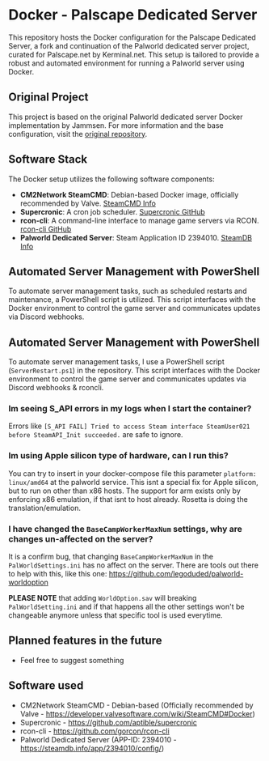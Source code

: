 # Docker - Palscape Dedicated Server

This repository hosts the Docker configuration for the Palscape Dedicated Server, a fork and continuation of the Palworld dedicated server project, curated for Palscape.net by Kerminal.net. This setup is tailored to provide a robust and automated environment for running a Palworld server using Docker.

## Original Project

This project is based on the original Palworld dedicated server Docker implementation by Jammsen. For more information and the base configuration, visit the [original repository](https://github.com/jammsen/docker-palworld-dedicated-server).

## Software Stack

The Docker setup utilizes the following software components:

- **CM2Network SteamCMD**: Debian-based Docker image, officially recommended by Valve. [SteamCMD Info](https://developer.valvesoftware.com/wiki/SteamCMD#Docker)
- **Supercronic**: A cron job scheduler. [Supercronic GitHub](https://github.com/aptible/supercronic)
- **rcon-cli**: A command-line interface to manage game servers via RCON. [rcon-cli GitHub](https://github.com/gorcon/rcon-cli)
- **Palworld Dedicated Server**: Steam Application ID 2394010. [SteamDB Info](https://steamdb.info/app/2394010/config/)

## Automated Server Management with PowerShell

To automate server management tasks, such as scheduled restarts and maintenance, a PowerShell script is utilized. This script interfaces with the Docker environment to control the game server and communicates updates via Discord webhooks.

## Automated Server Management with PowerShell

To automate server management tasks, I use a PowerShell script (`ServerRestart.ps1`) in the repository. This script interfaces with the Docker environment to control the game server and communicates updates via Discord webhooks & rconcli.

### Im seeing S_API errors in my logs when I start the container?
Errors like `[S_API FAIL] Tried to access Steam interface SteamUser021 before SteamAPI_Init succeeded.` are safe to ignore.

### Im using Apple silicon type of hardware, can I run this?
You can try to insert in your docker-compose file this parameter `platform: linux/amd64` at the palworld service. This isnt a special fix for Apple silicon, but to run on other than x86 hosts. The support for arm exists only by enforcing x86 emulation, if that isnt to host already. Rosetta is doing the translation/emulation.

### I have changed the `BaseCampWorkerMaxNum` settings, why are changes un-affected on the server?

It is a confirm bug, that changing `BaseCampWorkerMaxNum` in the `PalWorldSettings.ini` has no affect on the server. There are tools out there to help with this, like this one: <https://github.com/legoduded/palworld-worldoption>

**PLEASE NOTE** that adding `WorldOption.sav` will breaking `PalWorldSetting.ini` and if that happens all the other settings won't be changeable anymore unless that specific tool is used everytime.

## Planned features in the future

- Feel free to suggest something

## Software used

- CM2Network SteamCMD - Debian-based (Officially recommended by Valve - https://developer.valvesoftware.com/wiki/SteamCMD#Docker)
- Supercronic - https://github.com/aptible/supercronic
- rcon-cli - https://github.com/gorcon/rcon-cli
- Palworld Dedicated Server (APP-ID: 2394010 - https://steamdb.info/app/2394010/config/)
